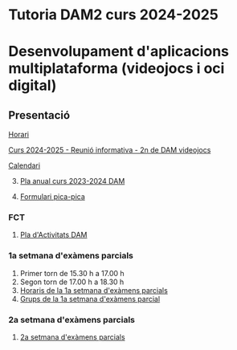 # Tutoria DAM2 curs 2024-2025

# Desenvolupament d'aplicacions multiplataforma (videojocs i oci digital)

## Presentació

[Horari](./horari-dam2-2024-2025.pdf)


[Curs 2024-2025 - Reunió informativa - 2n de DAM videojocs](./reunio-families-dam2-curs-2024-2025.pdf)

[Calendari](https://calendar.google.com/calendar/embed?src=c_0fdb75ac4a12020449ceee819dd9100fa7216a5b580b8b49064a3ec58135d5b4%40group.calendar.google.com&ctz=Europe%2FMadrid)

3. [Pla anual curs 2023-2024 DAM](https://github.com/DAM-2022-2024/.github/blob/main/profile/tutoria/docs/pla-anual-2023-2024-DAM.pdf)

4. [Formulari pica-pica](https://forms.gle/J58FEfusVfUj66F96)

### FCT

1. [Pla d'Activitats DAM](https://github.com/DAM-2022-2024/.github/blob/main/profile/tutoria/docs/pla-d-activitats-dam.pdf)

### 1a setmana d'exàmens parcials

1. Primer torn de 15.30 h a 17.00 h
1. Segon torn de 17.00 h a 18.30 h
1. [Horaris de la 1a setmana d'exàmens parcials](https://github.com/DAM-2022-2024/.github/blob/main/profile/tutoria/docs/horari_dam2_enviat_alumnes.pdf)
1. [Grups de la 1a setmana d'exàmens parcial](https://github.com/DAM-2022-2024/.github/blob/main/profile/tutoria/docs/horari_dam2_enviat_alumnes.pdf)


### 2a setmana d'exàmens parcials

1. [2a setmana d'exàmens parcials](https://github.com/DAM-2022-2024/.github/blob/main/profile/tutoria/docs/horari-dam2-2a-set-1a-aval.pdf)